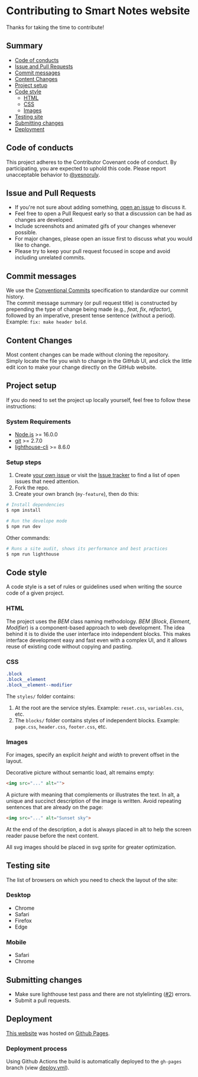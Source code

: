 # Contributing to Smart Notes website <!-- omit in toc -->

Thanks for taking the time to contribute!

## Summary <!-- omit in toc -->

- [Code of conducts](#code-of-conducts)
- [Issue and Pull Requests](#issue-and-pull-requests)
- [Commit messages](#commit-messages)
- [Content Changes](#content-changes)
- [Project setup](#project-setup)
- [Code style](#code-style)
  - [HTML](#html)
  - [CSS](#css)
  - [Images](#images)
- [Testing site](#testing-site)
- [Submitting changes](#submitting-changes)
- [Deployment](#deployment)

## Code of conducts

This project adheres to the Contributor Covenant code of conduct. By participating, you are expected to uphold this code. Please report unacceptable behavior to [@yesnoruly](https://t.me/yesnoruly).

## Issue and Pull Requests

- If you're not sure about adding something, [open an issue](https://github.com/iTflatApps/SmartNotes/issues/new/choose) to discuss it.
- Feel free to open a Pull Request early so that a discussion can be had as changes are developed.
- Include screenshots and animated gifs of your changes whenever possible.
- For major changes, please open an issue first to discuss what you would like to change.
- Please try to keep your pull request focused in scope and avoid including unrelated commits.

## Commit messages

We use the [Conventional Commits](https://www.conventionalcommits.org) specification to standardize our commit history. <br> The commit message summary (or pull request title) is constructed by prepending the type of change being made (e.g., *feat*, *fix*, *refactor*), followed by an imperative, present tense sentence (without a period). Example: `fix: make header bold`. 

## Content Changes

Most content changes can be made without cloning the repository. <br>
Simply locate the file you wish to change in the GitHub UI, and click the little edit icon to make your change directly on the GitHub website.

## Project setup

If you do need to set the project up locally yourself, feel free to follow these instructions:

### System Requirements <!-- omit in toc -->

- [Node.js](https://nodejs.org/en/) >= 16.0.0
- [git](https://git-scm.com/) >= 2.7.0
- [lighthouse-cli](https://github.com/GoogleChrome/lighthouse#using-the-node-cli) >= 8.6.0

### Setup steps <!-- omit in toc -->

1. Create [your own issue](https://github.com/iTflatApps/SmartNotes/issues/new/choose) or visit the [Issue tracker](https://github.com/iTflatApps/SmartNotes/issues) to find a list of open issues that need attention.
2. Fork the repo. 
3. Create your own branch (`my-feature`), then do this:
```bash
# Install dependencies
$ npm install

# Run the develope mode
$ npm run dev
```

Other commands:

```bash
# Runs a site audit, shows its performance and best practices
$ npm run lighthouse
```

## Code style

A code style is a set of rules or guidelines used when writing the source code of a given project.

### HTML

The project uses the *BEM* class naming methodology. *BEM* (*Block*, *Element*, *Modifier*) is a component-based approach to web development. The idea behind it is to divide the user interface into independent blocks. This makes interface development easy and fast even with a complex UI, and it allows reuse of existing code without copying and pasting.

### CSS

```css
.block
.block__element
.block__element--modifier
```

The `styles/` folder contains:
1. At the root are the service styles. Example: `reset.css`, `variables.css`, etc. 
2. The `blocks/` folder contains styles of independent blocks. Example: `page.css`,  `header.css`, `footer.css`, etc. 

### Images

For images, specify an explicit *height* and *width* to prevent offset in the layout.

Decorative picture without semantic load, alt remains empty:

```html
<img src="..." alt="">
```

A picture with meaning that complements or illustrates the text. In alt, a unique and succinct description of the image is written. Avoid repeating sentences that are already on the page:

```html
<img src="..." alt="Sunset sky">
```

At the end of the description, a dot is always placed in alt to help the screen reader pause before the next content.

All svg images should be placed in svg sprite for greater optimization.

## Testing site

The list of browsers on which you need to check the layout of the site:

### Desktop <!-- omit in toc -->

- Chrome
- Safari
- Firefox
- Edge

### Mobile <!-- omit in toc -->

- Safari 
- Chrome

## Submitting changes

- Make sure lighthouse test pass and there are not stylelinting ([#2](https://github.com/iTflatApps/SmartNotes/issues/2)) errors. 
- Submit a pull requests. 

## Deployment

[This website](https://itflatapps.github.io/SmartNotes/) was hosted on [Github Pages](https://pages.github.com/).

### Deployment process <!-- omit in toc -->

Using Github Actions the build is automatically deployed to the `gh-pages` branch (view [deploy.yml](https://github.com/iTflatApps/SmartNotes/blob/main/.github/workflows/deploy.yml)). 
